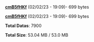 [**cmB5fHKf**](/data/cmB5fHKf.txt) (02/02/23 - 19:09)- 699 bytes

[**cmB5fHKf**](/data/cmB5fHKf.txt) (02/02/23 - 19:09)- 699 bytes

**Total Datas**: 7900

**Total Size**: 53.04 MB / 53.0 MB